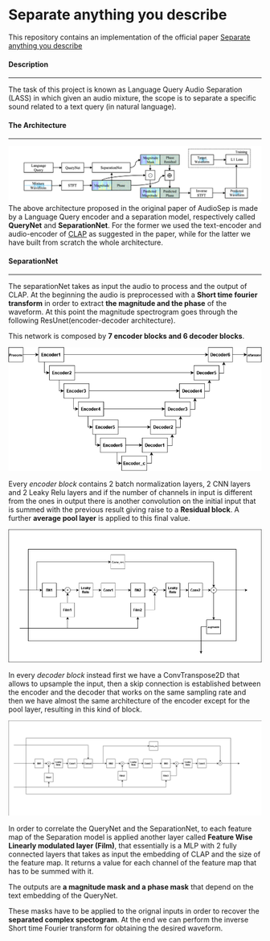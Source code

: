 # Separate anything you describe
This repository contains an implementation of the official paper [Separate anything you describe](https://github.com/Audio-AGI/AudioSep)

#### Description
___
The task of this project is known as Language Query Audio Separation (LASS) in which given an audio mixture, the scope is to separate a specific sound related to a text query (in natural language).

#### The Architecture
---

![alt text](./architecture.png)
The above architecture proposed in the original paper of AudioSep is made by a Language Query encoder and a separation model, respectively called **QueryNet** and **SeparationNet**.
For the former we used the text-encoder and audio-encoder of [CLAP](https://github.com/LAION-AI/CLAP) as suggested in the paper, while for the latter we have built from scratch the whole architecture. 

#### SeparationNet
---

The separationNet takes as input the audio to process and the output of CLAP. At the beginning the audio is preprocessed with a **Short time fourier transform** in order to extract **the magnitude and the phase** of the waveform.
At this point the magnitude spectrogram goes through the following ResUnet(encoder-decoder architecture).

This network is composed by **7 encoder blocks and 6 decoder blocks**.

![image](./resunet.png)

Every *encoder block* contains 2 batch normalization layers, 2 CNN layers and 2 Leaky Relu layers and if the number of channels in input is different from the ones in output there is another convolution on the initial input that is summed with the previous result giving raise to a **Residual block**.
A further **average pool layer** is applied to this final value.

![image](./encoder(1).png)

In every *decoder block* instead first we have a ConvTranspose2D that allows to upsample the input, then a skip connection is established between the encoder and the decoder that works on the same sampling rate and then we have almost the same architecture of the encoder except for the pool layer, resulting in this kind of block.

![image](./decoder.png)

In order to correlate the QueryNet and the SeparationNet, to each feature map of the Separation model is applied another layer called **Feature Wise Linearly modulated layer (Film)**, that essentially is a MLP with 2 fully connected layers that takes as input the embedding of CLAP and the size of the feature map. It returns a value for each channel of the feature map that has to be summed with it.

The outputs are **a magnitude mask and a phase mask** that depend on the text embedding of the QueryNet. 

These masks have to be applied to the orignal inputs in order to recover the **separated complex spectogram**. At the end we can perform the inverse Short time Fourier transform for obtaining the desired waveform.
 
 
 




